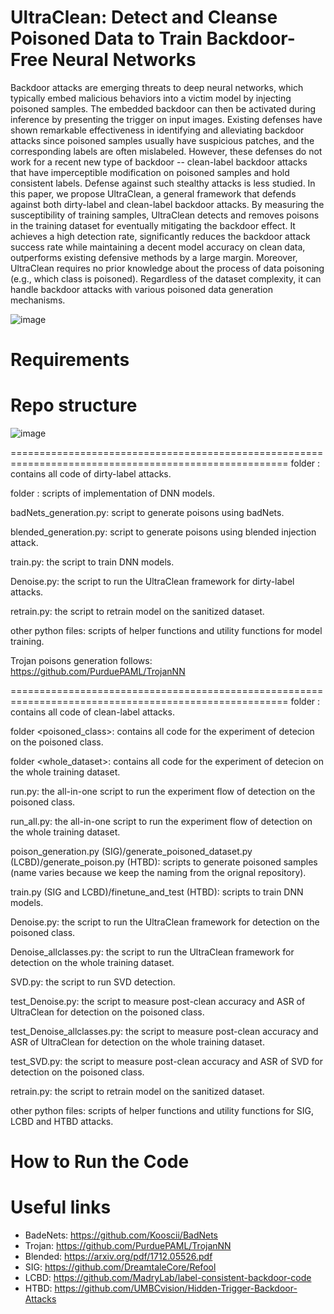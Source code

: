 # UltraClean: Detect and Cleanse Poisoned Data to Train Backdoor-Free Neural Networks

Backdoor attacks are emerging threats to deep neural networks, which typically embed malicious behaviors into a victim model by injecting poisoned samples. The embedded backdoor can then be activated during inference by presenting the trigger on input images. Existing defenses have shown remarkable effectiveness in identifying and alleviating backdoor attacks since poisoned samples usually have suspicious patches, and the corresponding labels are often mislabeled. However, these defenses do not work for a recent new type of backdoor -- clean-label backdoor attacks that have imperceptible modification on poisoned samples and hold consistent labels. Defense against such stealthy attacks is less studied. In this paper, we propose UltraClean, a general framework that defends against both dirty-label and clean-label backdoor attacks. By measuring the susceptibility of training samples, UltraClean detects and removes poisons in the training dataset for eventually mitigating the backdoor effect. It achieves a high detection rate, significantly reduces the backdoor attack success rate while maintaining a decent model accuracy on clean data, outperforms existing defensive methods by a large margin. Moreover, UltraClean requires no prior knowledge about the process of data poisoning (e.g., which class is poisoned). Regardless of the dataset complexity, it can handle backdoor attacks with various poisoned data generation mechanisms.

![image](https://user-images.githubusercontent.com/36553004/157374971-4909986a-69f1-46d7-954a-4ced658757f7.png)


# Requirements

# Repo structure

![image](https://user-images.githubusercontent.com/36553004/157376363-e7f06f36-543d-4ad0-91d7-25ed73278ed1.png)


======================================================================================================
folder <dirty-label attacks>: contains all code of dirty-label attacks.

folder <models>: scripts of implementation of DNN models.

badNets_generation.py: script to generate poisons using badNets.

blended_generation.py: script to generate poisons using blended injection attack.

train.py: the script to train DNN models.

Denoise.py: the script to run the UltraClean framework for dirty-label attacks.

retrain.py: the script to retrain model on the sanitized dataset.

other python files: scripts of helper functions and utility functions for model training.

Trojan poisons generation follows: https://github.com/PurduePAML/TrojanNN

======================================================================================================
folder <clean-label attacks>: contains all code of clean-label attacks.

folder <poisoned_class>: contains all code for the experiment of detecion on the poisoned class.

folder <whole_dataset>:  contains all code for the experiment of detecion on the whole training dataset.

run.py: the all-in-one script to run the experiment flow of detection on the poisoned class.

run_all.py: the all-in-one script to run the experiment flow of detection on the whole training dataset.

poison_generation.py (SIG)/generate_poisoned_dataset.py (LCBD)/generate_poison.py (HTBD): scripts to generate poisoned samples (name varies because we keep the naming from the orignal repository).

train.py (SIG and LCBD)/finetune_and_test (HTBD): scripts to train DNN models.

Denoise.py: the script to run the UltraClean framework for detection on the poisoned class.

Denoise_allclasses.py: the script to run the UltraClean framework for detection on the whole training dataset.

SVD.py: the script to run SVD detection.

test_Denoise.py: the script to measure post-clean accuracy and ASR of UltraClean for detection on the poisoned class.

test_Denoise_allclasses.py: the script to measure post-clean accuracy and ASR of UltraClean for detection on the whole training dataset.

test_SVD.py: the script to measure post-clean accuracy and ASR of SVD for detection on the poisoned class.

retrain.py: the script to retrain model on the sanitized dataset.

other python files: scripts of helper functions and utility functions for SIG, LCBD and HTBD attacks.



# How to Run the Code

# Useful links
* BadeNets: https://github.com/Kooscii/BadNets
* Trojan: https://github.com/PurduePAML/TrojanNN
* Blended: https://arxiv.org/pdf/1712.05526.pdf
* SIG: https://github.com/DreamtaleCore/Refool
* LCBD: https://github.com/MadryLab/label-consistent-backdoor-code
* HTBD: https://github.com/UMBCvision/Hidden-Trigger-Backdoor-Attacks
